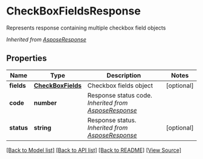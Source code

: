 ﻿# CheckBoxFieldsResponse
Represents response containing multiple checkbox field objects

*Inherited from [AsposeResponse](AsposeResponse.md)*
## Properties
Name | Type | Description | Notes
------------ | ------------- | ------------- | -------------
**fields** | [**CheckBoxFields**](CheckBoxFields.md) | Checkbox fields object | [optional]
**code** | **number** | Response status code.<br />*Inherited from [AsposeResponse](AsposeResponse.md)* | 
**status** | **string** | Response status.<br />*Inherited from [AsposeResponse](AsposeResponse.md)* | [optional]

[[Back to Model list]](../README.md#documentation-for-models) [[Back to API list]](../README.md#documentation-for-api-endpoints) [[Back to README]](../README.md) [[View Source]](../src/models/checkBoxFieldsResponse.ts)

